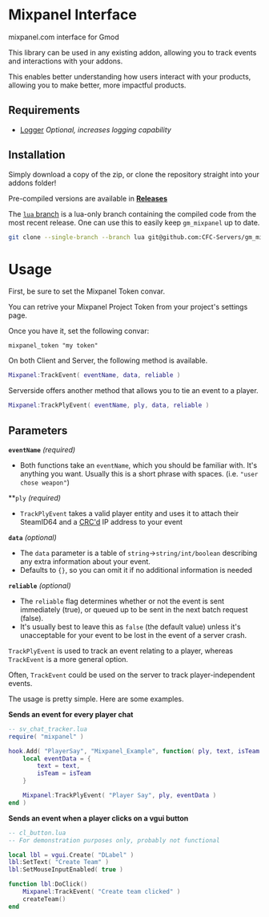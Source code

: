 # Mixpanel Interface

mixpanel.com interface for Gmod

This library can be used in any existing addon, allowing you to track events and interactions with your addons.

This enables better understanding how users interact with your products, allowing you to make better, more impactful products.


## Requirements
 - [Logger](https:/github.com/CFC-Servers/gm_logger) _Optional, increases logging capability_


## Installation
Simply download a copy of the zip, or clone the repository straight into your addons folder!

Pre-compiled versions are available in **[Releases](https://github.com/CFC-Servers/gm_mixpanel/releases/)**

The [`lua` branch](https://github.com/CFC-Servers/gm_mixpanel/tree/lua) is a lua-only branch containing the compiled code from the most recent release. One can use this to easily keep `gm_mixpanel` up to date.
```sh
git clone --single-branch --branch lua git@github.com:CFC-Servers/gm_mixpanel.git
```


# Usage
First, be sure to set the Mixpanel Token convar.

You can retrive your Mixpanel Project Token from your project's settings page.

Once you have it, set the following convar:
```
mixpanel_token "my token"
```

On both Client and Server, the following method is available.
```lua
Mixpanel:TrackEvent( eventName, data, reliable )
```


Serverside offers another method that allows you to tie an event to a player.
```lua
Mixpanel:TrackPlyEvent( eventName, ply, data, reliable )
```


## Parameters

**`eventName`** _(required)_
 - Both functions take an `eventName`, which you should be familiar with. It's anything you want. Usually this is a short phrase with spaces. (i.e. `"user chose weapon"`)

**`ply` _(required)_
 - `TrackPlyEvent` takes a valid player entity and uses it to attach their SteamID64 and a [CRC'd](https://wiki.facepunch.com/gmod/util.CRC) IP address to your event

**`data`** _(optional)_
 - The `data` parameter is a table of `string`->`string/int/boolean` describing any extra information about your event.
 - Defaults to `{}`, so you can omit it if no additional information is needed

**`reliable`** _(optional)_
 - The `reliable` flag determines whether or not the event is sent immediately (true), or queued up to be sent in the next batch request (false).
 - It's usually best to leave this as `false` (the default value) unless it's unacceptable for your event to be lost in the event of a server crash.


`TrackPlyEvent` is used to track an event relating to a player, whereas `TrackEvent` is a more general option.

Often, `TrackEvent` could be used on the server to track player-independent events.


The usage is pretty simple. Here are some examples.

**Sends an event for every player chat**
```lua
-- sv_chat_tracker.lua
require( "mixpanel" )

hook.Add( "PlayerSay", "Mixpanel_Example", function( ply, text, isTeam )
    local eventData = {
        text = text,
        isTeam = isTeam
    }

    Mixpanel:TrackPlyEvent( "Player Say", ply, eventData )
end )
```

**Sends an event when a player clicks on a vgui button**
```lua
-- cl_button.lua
-- For demonstration purposes only, probably not functional

local lbl = vgui.Create( "DLabel" )
lbl:SetText( "Create Team" )
lbl:SetMouseInputEnabled( true )

function lbl:DoClick()
    Mixpanel:TrackEvent( "Create team clicked" )
    createTeam()
end
```
